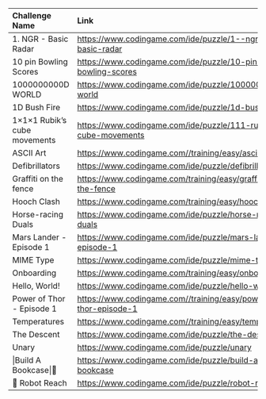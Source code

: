 | Challenge Name               |                               Link                               |
|:-----------------------------|:-----------------------------------------------------------------|
| 1. NGR - Basic Radar         |     https://www.codingame.com/ide/puzzle/1--ngr---basic-radar    |
| 10 pin Bowling Scores        |    https://www.codingame.com/ide/puzzle/10-pin-bowling-scores    |
| 1000000000D WORLD            |      https://www.codingame.com/ide/puzzle/1000000000d-world      |
| 1D Bush Fire                 |        https://www.codingame.com/ide/puzzle/1d-bush-fire         |
| 1×1×1 Rubik’s cube movements |  https://www.codingame.com/ide/puzzle/111-rubiks-cube-movements  |
| ASCII Art                    |        https://www.codingame.com//training/easy/ascii-art        |
| Defibrillators               |       https://www.codingame.com/ide/puzzle/defibrillators        |
| Graffiti on the fence        |  https://www.codingame.com/training/easy/graffiti-on-the-fence   |
| Hooch Clash                  |       https://www.codingame.com/training/easy/hooch-clash        |
| Horse-racing Duals           |     https://www.codingame.com/ide/puzzle/horse-racing-duals      |
| Mars Lander - Episode 1      |    https://www.codingame.com/ide/puzzle/mars-lander-episode-1    |
| MIME Type                    |          https://www.codingame.com/ide/puzzle/mime-type          |
| Onboarding                   |        https://www.codingame.com/training/easy/onboarding        |
| Hello, World!                |         https://www.codingame.com/ide/puzzle/hello-world         |
| Power of Thor - Episode 1    | https://www.codingame.com//training/easy/power-of-thor-episode-1 |
| Temperatures                 |      https://www.codingame.com//training/easy/temperatures       |
| The Descent                  |         https://www.codingame.com/ide/puzzle/the-descent         |
| Unary                        |            https://www.codingame.com/ide/puzzle/unary            |
| \|Build A Bookcase\|🔨       |      https://www.codingame.com/ide/puzzle/build-a-bookcase       |
| 🤖 Robot Reach               |         https://www.codingame.com/ide/puzzle/robot-reach         |
